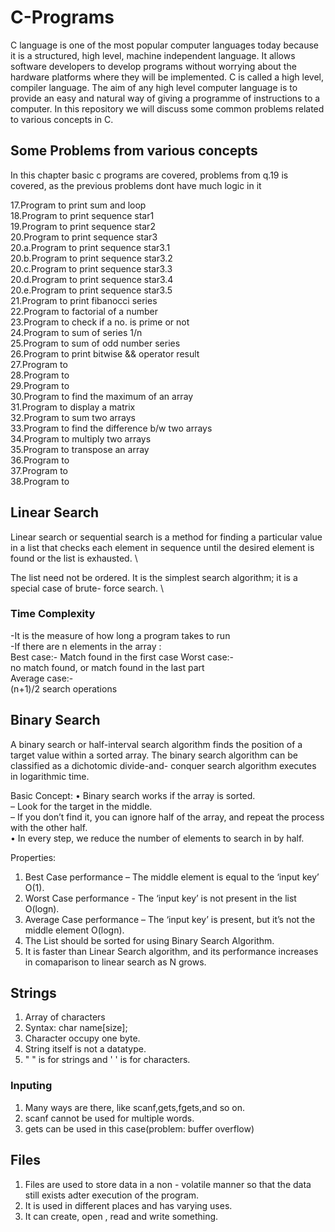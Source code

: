 # C-Programs
C language is one of the most popular computer languages today because it is a structured, high level, machine independent language. It allows software developers to develop programs without worrying about the hardware platforms where they will be implemented. C is called a high level, compiler language. The aim of any high level computer language is to provide an easy and natural way of giving a programme of instructions to a computer. In this repository we will discuss some common problems related to various concepts in C.


## Some Problems from various concepts

In this chapter basic c programs are covered, problems from q.19 is covered, as the previous problems dont have much logic in it

17.Program to print sum and loop \
18.Program to print sequence star1 \
19.Program to print sequence star2 \
20.Program to print sequence star3 \
20.a.Program to print sequence star3.1 \
20.b.Program to print sequence star3.2 \
20.c.Program to print sequence star3.3 \
20.d.Program to print sequence star3.4 \
20.e.Program to print sequence star3.5 \
21.Program to print fibanocci series \
22.Program to factorial of a number \
23.Program to check if a no. is prime or not \
24.Program to sum of series 1/n \
25.Program to sum of odd number series \
26.Program to print bitwise && operator result \
27.Program to  \
28.Program to  \
29.Program to  \
30.Program to find the maximum of an array \
31.Program to display a matrix \
32.Program to sum two arrays \
33.Program to find the difference b/w two arrays \
34.Program to multiply two arrays \
35.Program to transpose an array \
36.Program to  \
37.Program to  \
38.Program to  

## Linear Search

Linear search or sequential search is a method for finding a particular value in a list that
checks each element in sequence until the desired element is found or the list is exhausted. \


The list need not be ordered. It is the simplest search algorithm; it is a special case of brute-
force search. \

### Time Complexity

-It is the measure of how long a program takes to run \
-If there are n elements in the array : \
Best case:-
Match found in the first case
Worst case:- \
no match found, or match found in the last part \
Average case:- \
(n+1)/2 search operations 

## Binary Search 

A binary search or half-interval search algorithm finds the position of a target value within a sorted array. The binary search algorithm can be classified as a dichotomic divide-and-
conquer search algorithm executes in logarithmic time.

Basic Concept: 
• Binary search works if the array is sorted.\
– Look for the target in the middle. \
– If you don’t find it, you can ignore half of the array, and repeat the process with the other half. \
• In every step, we reduce the number of elements to search in by half.

Properties:
1. Best Case performance – The middle element is equal to the ‘input key’ O(1).
2. Worst Case performance - The ‘input key’ is not present in the list O(logn).
3. Average Case performance – The ‘input key’ is present, but it’s not the middle element
O(logn).
4. The List should be sorted for using Binary Search Algorithm.
5. It is faster than Linear Search algorithm, and its performance increases in comaparison to
linear search as N grows.

## Strings

1. Array of characters
2. Syntax: char name[size];
3. Character occupy one byte.
4. String itself is not a datatype.
5. " " is for strings and ' ' is for characters.

### Inputing

1. Many ways are there, like scanf,gets,fgets,and so on.
2. scanf cannot be used for multiple words.
3. gets can be used in this case(problem: buffer overflow)

## Files

1. Files are used to store data in a non - volatile manner so that the data still exists adter execution of the program.
2. It is used in different places and has varying uses.
3. It can create, open , read and write something.
